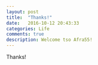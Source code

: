 ```yaml
---
layout: post
title:  "Thanks!"
date:   2016-10-12 20:43:33
categories: Life
comments: true
description: Welcome tso Afra55!
---
```

Thanks!
